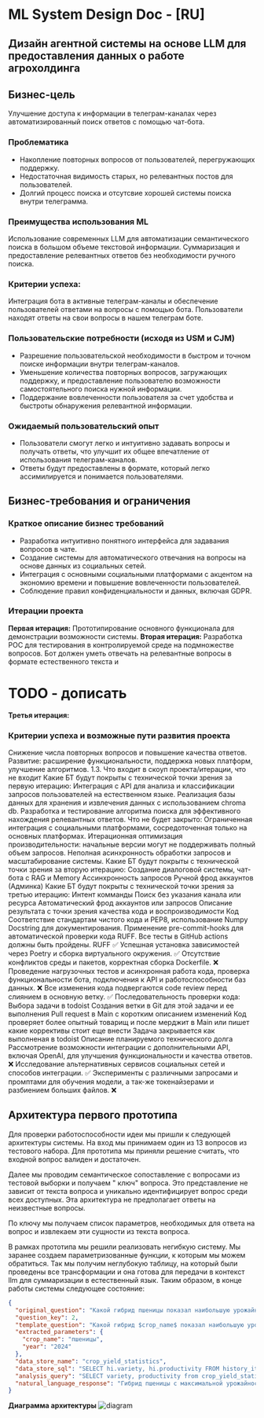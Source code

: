 # ML System Design Doc - [RU]

## Дизайн агентной системы на основе LLM для предоставления данных о работе агрохолдинга

## Бизнес-цель

Улучшение доступа к информации в телеграм-каналах через автоматизированный поиск ответов с
помощью чат-бота.

### Проблематика

- Накопление повторных вопросов от пользователей, перегружающих поддержку.
- Недостаточная видимость старых, но релевантных постов для пользователей.
- Долгий процесс поиска и отсутсвие хорошей системы поиска внутри телеграмма.

### Преимущества использования ML

Использование современных LLM для автоматизации семантического поиска в большом объеме
текстовой информации.
Суммаризация и предоставление релевантных ответов без необходимости ручного поиска.

### Критерии успеха:

Интеграция бота в активные телеграм-каналы и обеспечение пользователей ответами на вопросы
с помощью бота.
Пользователи находят ответы на свои вопросы в нашем телеграм боте.

### Пользовательские потребности (исходя из USM и CJM)

- Разрешение пользовательской необходимости в быстром и точном поиске информации внутри
  телеграм-каналов.
- Уменьшение количества повторных вопросов, загружающих поддержку, и предоставление
  пользователю возможности самостоятельного поиска нужной информации.
- Поддержание вовлеченности пользователя за счет удобства и быстроты обнаружения
  релевантной информации.

### Ожидаемый пользовательский опыт

- Пользователи смогут легко и интуитивно задавать вопросы и получать ответы, что
  улучшит их общее впечатление от использования телеграм-каналов.
- Ответы будут предоставлены в формате, который легко ассимилируется и понимается
  пользователями.

## Бизнес-требования и ограничения

### Краткое описание бизнес требований

- Разработка интуитивно понятного интерфейса для задавания вопросов в чате.
- Создание системы для автоматического отвечания на вопросы на основе данных из
  социальных сетей.
- Интеграция с основными социальными платформами с акцентом на экономию времени и
  повышение вовлеченности пользователей.
- Соблюдение правил конфиденциальности и данных, включая GDPR.

### Итерации проекта

**Первая итерация:**
Прототипирование основного функционала для демонстрации возможности системы.
**Вторая итерация:**
Разработка POC для тестирования в контролируемой среде на подмножестве вопросов.
Бот должен уметь отвечать на релевантные вопросы в формате естественного текста и

# TODO - дописать

**Третья итерация:**

### Критерии успеха и возможные пути развития проекта

Снижение числа повторных вопросов и повышение качества ответов.
Развитие: расширение функциональности, поддержка новых платформ, улучшение алгоритмов.
1.3. Что входит в скоуп проекта/итерации, что не входит
Какие БТ будут покрыты с технической точки зрения за первую итерацию:
Интеграция с API для анализа и классификации запросов пользователей на естественном языке.
Реализация базы данных для хранения и извлечения данных с использованием chroma db.
Разработка и тестирование алгоритма поиска для эффективного нахождения релевантных
ответов.
Что не будет закрыто:
Ограниченная интеграция с социальными платформами, сосредоточенная только на основных
платформах.
Итерационная оптимизация производительности: начальные версии могут не поддерживать полный
объем запросов.
Неполная асинхронность обработки запросов и масштабирование системы.
Какие БТ будут покрыты с технической точки зрения за вторую итерацию:
Создание диалоговой системы, чат-бота с RAG и Memory
Ассинхронность запросов
Ручной фрод аккаунтов (Админка)
Какие БТ будут покрыты с технической точки зрения за третью итерацию:
Интент комманды
Поиск без указания канала или ресурса
Автоматический фрод аккаунтов или запросов
Описание результата с точки зрения качества кода и воспроизводимости
Код
Соответствие стандартам чистого кода и PEP8, использование Numpy Docstring для
документирования.
Применение pre-commit-hooks для автоматической проверки кода RUFF.
Все тесты в GitHub actions должны быть пройдены.
RUFF ✅
Успешная установка зависимостей через Poetry и сборка виртуального окружения. ✅
Отсутствие конфликтов среды и пакетов, корректная сборка Dockerfile. ❌
Проведение нагрузочных тестов и асинхронная работа кода, проверка функциональности бота,
подключения к API и работоспособности баз данных. ❌
Все изменения кода подвергаются code review перед слиянием в основную ветку. ✅
Последовательность проверки кода:
Выбора задачи в todoist
Cоздания ветки в Git для этой задачи и ее выполнения
Pull request в Main с коротким описанием изменений
Код проверяет более опытный товарищ и после мерджит в Main или пишет какие коррективы
стоит еще внести
Задача закрывается как выполненая в todoist
Описание планируемого технического долга
Рассмотрение возможности интеграции с дополнительными API, включая OpenAI, для улучшения
функциональности и качества ответов. ❌
Исследование альтернативных сервисов социальных сетей и способов интеграции. ✅
Эксперименты с различными запросами и промптами для обучения модели, а так-же
токенайзерами и разбиением больших файлов. ❌

## Архитектура первого прототипа

Для проверки работоспособности идеи мы пришли к следующей архитектуры системы. На вход
мы принимаем один из 13 вопросов из тестового набора. Для прототипа мы приняли решение
считать, что входной вопрос валиден и достаточен. 

Далее мы проводим семантическое сопоставление с вопросами из тестовой выборки и получаем "
ключ" вопроса. Это представление не зависит от текста вопроса и уникально идентифицирует
вопрос среди всех доступных. Эта архитектура не предполагает ответы на неизвестные
вопросы.  

По ключу мы получаем список параметров, необходимых для ответа на вопрос и извлекаем 
эти сущности из текста вопроса. 

В рамках прототипа мы решили реализовать негибкую систему. Мы заранее создаем 
параметризованные функции, к которым мы можем обратиться. Так мы получим неглубокую 
таблицу, на который были проведены все трансформации и она готова для передачи в 
контекст llm для суммаризации в естественный язык.
Таким образом, в конце работы системы следующее состояние:

```json
{
  "original_question": "Какой гибрид пшеницы показал наибольшую урожайность в сезоне 2024?",
  "question_key": 2,
  "template_question": "Какой гибрид $crop_name$ показал наибольшую урожайность в сезоне $year$?",
  "extracted_parameters": {
    "crop_name": "пшеницы",
    "year": "2024"
  },
  "data_store_name": "crop_yield_statistics",
  "data_store_sql": "SELECT hi.variety, hi.productivity FROM history_items AS hi JOIN crops AS c ON hi.crop_id = c.id WHERE hi.year = 2024 AND c.name ILIKE '%пшеница%' AND hi.productivity IS NOT NULL",
  "analysis_query": "SELECT variety, productivity from crop_yield_statistics ORDER BY hi.productivity DESC LIMIT 1;",
  "natural_language_response": "Гибрид пшеницы с максимальной урожайностью в сезоне: 2024: Гибрид: Алексеич, Урожайность: 52.5 ц/га"
}
```

**Диаграмма архитектуры**
![diagram](media/img.png)

